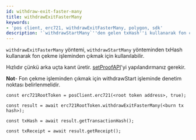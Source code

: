 ```yaml
---
id: withdraw-exit-faster-many
title: withdrawExitFasterMany
keywords:
- 'pos client, erc721, withdrawExitFasterMany, polygon, sdk'
description: '`withdrawStartMany`''den gelen txHash''i kullanarak fon çekme işleminden çıkar.'
---
```


`withdrawExitFasterMany` yöntemi, `withdrawStartMany` yönteminden txHash kullanarak fon çekme işleminden çıkmak için kullanılabilir.


Hızlıdır çünkü arka uçta kanıt üretir. [setProofAPI](/docs/develop/ethereum-polygon/matic-js/set-proof-api)'yi yapılandırmanız gerekir.

**Not**- Fon çekme işleminden çıkmak için withdrawStart işleminde denetim noktası belirlenmelidir.

```
const erc721RootToken = posClient.erc721(<root token address>, true);

const result = await erc721RootToken.withdrawExitFasterMany(<burn tx hash>);

const txHash = await result.getTransactionHash();

const txReceipt = await result.getReceipt();

```
